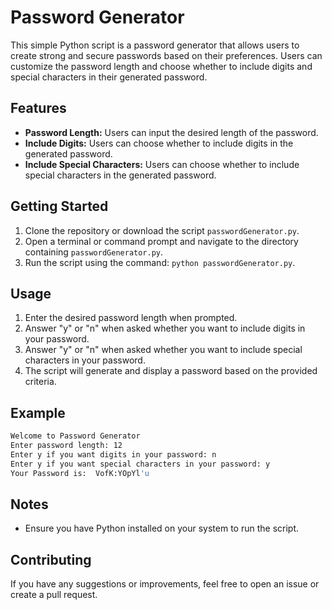 # Password Generator


This simple Python script is a password generator that allows users to create strong and secure passwords based on their preferences. Users can customize the password length and choose whether to include digits and special characters in their generated password.

## Features

- **Password Length:** Users can input the desired length of the password.
- **Include Digits:** Users can choose whether to include digits in the generated password.
- **Include Special Characters:** Users can choose whether to include special characters in the generated password.

## Getting Started

1. Clone the repository or download the script `passwordGenerator.py`.
2. Open a terminal or command prompt and navigate to the directory containing `passwordGenerator.py`.
3. Run the script using the command: `python passwordGenerator.py`.


## Usage

1. Enter the desired password length when prompted.
2. Answer "y" or "n" when asked whether you want to include digits in your password.
3. Answer "y" or "n" when asked whether you want to include special characters in your password.
4. The script will generate and display a password based on the provided criteria.




## Example

```bash
Welcome to Password Generator
Enter password length: 12    
Enter y if you want digits in your password: n
Enter y if you want special characters in your password: y
Your Password is:  VofK:YOpYl'u
```

## Notes

- Ensure you have Python installed on your system to run the script.

## Contributing

If you have any suggestions or improvements, feel free to open an issue or create a pull request.
